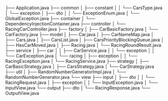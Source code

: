 ├── Application.java
├── common
│   ├── constant
│   │   └── CarsType.java
│   └── exception
│       ├── dto
│       │   └── ExceptionEnum.java
│       └── GlobalException.java
├── container
│   └── DependencyInjectionContainer.java
├── controller
│   └── RacingCarController.java
├── factory
│   ├── CarBasicFactory.java
│   └── CarFactory.java
├── model
│   ├── Car.java
│   ├── CarNameMap.java
│   ├── Cars.java
│   ├── CarsList.java
│   ├── CarsPriorityBlockingQueue.java
│   ├── HasCarMoved.java
│   ├── Racing.java
│   └── RacingRoundResult.java
├── service
│   ├── car
│   │   ├── CarService.java
│   │   └── exception
│   │       └── CarException.java
│   └── racing
│       ├── exception
│       │   └── RacingException.java
│       └── RacingService.java
├── strategy
│   ├── CarBasicStrategy.java
│   ├── CarsStrategy.java
│   └── CarStrategy.java
├── util
│   ├── RandomNumberGeneratorImpl.java
│   └── RandomNumberGenerator.java
└── view
├── input
│   ├── dto
│   │   └── RacingRequest.java
│   ├── exception
│   │   └── InputException.java
│   └── InputView.java
└── output
├── dto
│   └── RacingResponse.java
└── OutputView.java